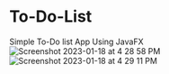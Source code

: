# To-Do-List
Simple To-Do list App Using JavaFX
![Screenshot 2023-01-18 at 4 28 58 PM](https://user-images.githubusercontent.com/56413418/213150958-ae0b455f-2bbe-4c98-af3f-5ca9fb434957.png)
![Screenshot 2023-01-18 at 4 29 11 PM](https://user-images.githubusercontent.com/56413418/213150988-16e1b618-230b-4941-93a3-1ded999fcdc5.png)

